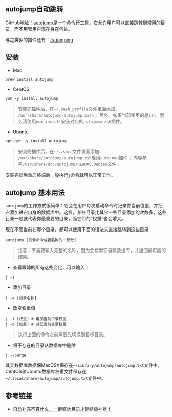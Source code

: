 ## autojump自动跳转

GitHub地址：[autojump](https://github.com/wting/autojump)是一个命令行工具，它允许用户可以直接跳转到常用的目录，而不用管用户现在身在何处。

与之类似的插件还有：[fs-jumping](https://github.com/robbyrussell/oh-my-zsh/wiki/Plugins-Overview#fs-jumping)

## 安装
- Mac
```
brew install autojump
```

- CentOS
```
yum -y install autojump
```
> 安装完插件后，在`~/.bash_profile`文件里面添加`. /usr/share/autojump/autojump.bash`；
> 另外，如果当前使用的是`zsh`，那么请使用`yum install`安装对应的`autojump-zsh`插件。


- Ubuntu
```
apt-get -y install autojump
```
> 安装完插件后，在`~/.zshrc`文件里面添加`. /usr/share/autojump/autojump.zsh`启用`autojump`插件；
> 内容参考`/usr/share/doc/autojump/README.Debian`文件 。


安装完以后重启终端后一般执行`j`命令就可以正常工作。


## autojump 基本用法

`autojump`的工作方式很简单：它会在用户每次启动命令时记录你当前位置，并把它添加进它自身的数据库中。这样，某些目录比其它一些目录添加的次数多，这些目录一般就代表你最重要的目录，而它们的“权重”也会增大。

现在不管当前在哪个目录，都可以使用下面的语法来直接跳转到这些目录

```
autojump [目录命令或者名称的一部分]
```
> 注意：不需要输入完整的名称，因为会检索它自建数据库，并返回最可能的结果。

- 查看跟踪的所有这些变化，可以输入：
```
j -s
```

- 添加目录
```
j -a [目录名称]
```

- 改变权重值
```
j -i [权重] # 增加当前目录权重
j -d [权重] # 减低当前目录权重
```
> 执行上面的命令之前需要先切换到目标目录。

- 将不存在的目录从数据库中删除
```
j --purge
```

其实数据库数据保MacOSX保存在`~/Library/autojump/autojump.txt`文件中，CentOS和Ubuntu数据库权重文件保存在`~/.local/share/autojump/autojump.txt`文件中。

## 参考链接

- [自动补完不算什么，一键直达目录才是终极神器！](https://linux.cn/article-3401-1.html)
